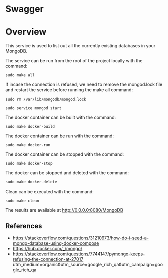 # Swagger

# Overview
This service is used to list out all the currently existing databases 
in your MongoDB.
 

The service can be run from the root of the project locally with the command: 

`
sudo make all
`  

If incase the connection is refused, we need to remove the mongod.lock file and restart the service before running the make all command:

`
sudo rm /var/lib/mongodb/mongod.lock
`

`
sudo service mongod start
`

The docker container can be built with the command: 

`
sudo make docker-build
`  

The docker container can be run with the command: 

`
sudo make docker-run
`  

The docker container can be stopped with the command: 

`
sudo make docker-stop
`  

The docker can be stopped and deleted with the command: 

`
sudo make docker-delete
`  

Clean can be executed with the command: 

`
sudo make clean
`  

The results are available at http://0.0.0.0:8080/MongoDB  


## References
* https://stackoverflow.com/questions/31210973/how-do-i-seed-a-mongo-database-using-docker-compose  
* https://hub.docker.com/_/mongo/
* https://stackoverflow.com/questions/7744147/pymongo-keeps-refusing-the-connection-at-27017 utm_medium=organic&utm_source=google_rich_qa&utm_campaign=google_rich_qa
